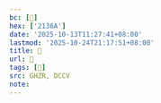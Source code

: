 ```yaml
---
bc: [𡍪]
hex: ['2136A']
date: '2025-10-13T11:27:41+08:00'
lastmod: '2025-10-24T21:17:51+08:00'
title: 󰙏
url: 󰙏
tags: [𡍪]
src: GHZR, DCCV
note:
---
```


